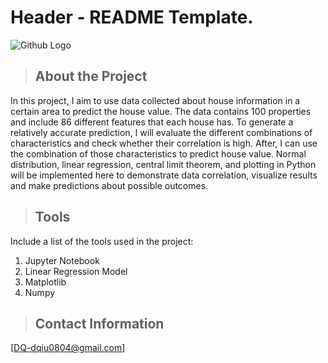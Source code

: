 # Header - README Template.

![Github Logo](https://github.githubassets.com/images/modules/logos_page/Octocat.png "Github logo - markdown")

<a class="anchor" id="about the project"></a>
>## About the Project
In this project, I aim to use data collected about house information in a certain area to predict the house value. The data contains 100 properties and include 86 different features that each house has. To generate a relatively accurate prediction, I will evaluate the different combinations of characteristics and check whether their correlation is high. After, I can use the combination of those characteristics to predict house value. Normal distribution, linear regression, central limit theorem, and plotting in Python will be implemented here to demonstrate data correlation, visualize results and make predictions about possible outcomes.

<a class="anchor" id="tools"></a>
>## Tools
Include a list of the tools used in the project:
1. Jupyter Notebook
2. Linear Regression Model
3. Matplotlib
4. Numpy

<a class="anchor" id="contact"></a>
>## Contact Information
[DQ-dqiu0804@gmail.com]
